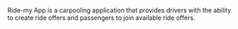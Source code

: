 Ride-my App is a carpooling application that provides drivers with the ability to create ride offers
and passengers to join available ride offers.
